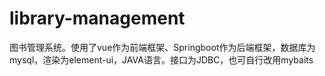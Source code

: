 # library-management
图书管理系统。使用了vue作为前端框架、Springboot作为后端框架，数据库为mysql，渲染为element-ui，JAVA语言。接口为JDBC，也可自行改用mybaits
